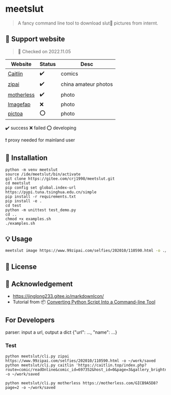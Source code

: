 # meetslut
> A fancy command line tool to download slut👠 pictures from internt.

<!-- ![010116-220-C](https://upload-images.jianshu.io/upload_images/13843118-f46b965a1c878a67.png) -->

## 🚀 Support website
> 📢 Checked on 2022.11.05

|Website|Status|Desc|
|---|---|---|
| [Caitlin](https://caitlin.top/)|✔️|comics|
| [zipai](https://99zipai.com/)|✔️|china amateur photos|
| [motherless]()  |✔️|photo|
| [Imagefap]()|❌|photo|
| [pictoa](https://www.pictoa.com/)|⭕️|photo|

✔️ success ❌ failed ⭕️ developing 

❗️ proxy needed for mainland user

## 🔨 Installation
```
python -m venv meetslut
source /ide/meetslut/bin/activate
git clone https://gitee.com/crj1998/meetslut.git
cd meetslut
pip config set global.index-url https://pypi.tuna.tsinghua.edu.cn/simple
pip install -r requirements.txt
pip install -e .
cd test
python -m unittest test_demo.py
cd ..
chmod +x examples.sh
./examples.sh
```

## 💡 Usage
```bash
meetslut image https://www.99zipai.com/selfies/202010/110590.html -o ./saved
```


## 📑 License

## 👋 Acknowledgement
- https://jinglong233.gitee.io/markdownIcon/
- Tutorial from 📦  [Converting Python Script Into a Command-line Tool](https://betterprogramming.pub/build-your-python-script-into-a-command-line-tool-f0817e7cebda)


## For Developers
parser: input a url, output a dict {"url": ..., "name": ...}

### Test
```
python meetslut/cli.py zipai https://www.99zipai.com/selfies/202010/110590.html -o ~/work/saved
python meetslut/cli.py caitlin 'https://caitlin.top/index.php?route=comic/readOnline&comic_id=697352&host_id=0&page=3&gallery_brightness=100&gallery_contrast=100' -o ~/work/saved

python meetslut/cli.py motherless https://motherless.com/GICB9A5D8?page=2 -o ~/work/saved
```